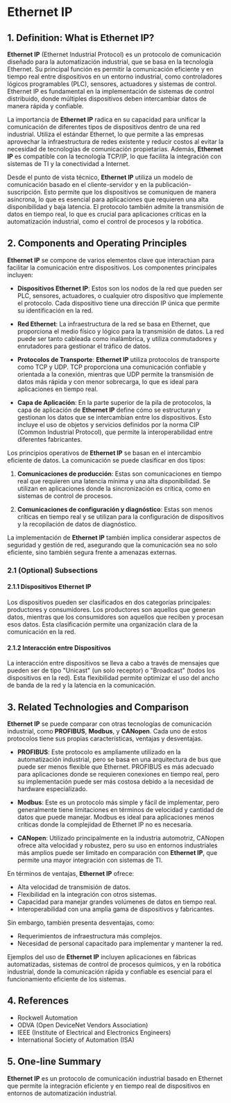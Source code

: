 # Ethernet IP

## 1. Definition: What is **Ethernet IP**?
**Ethernet IP** (Ethernet Industrial Protocol) es un protocolo de comunicación diseñado para la automatización industrial, que se basa en la tecnología Ethernet. Su principal función es permitir la comunicación eficiente y en tiempo real entre dispositivos en un entorno industrial, como controladores lógicos programables (PLC), sensores, actuadores y sistemas de control. Ethernet IP es fundamental en la implementación de sistemas de control distribuido, donde múltiples dispositivos deben intercambiar datos de manera rápida y confiable.

La importancia de **Ethernet IP** radica en su capacidad para unificar la comunicación de diferentes tipos de dispositivos dentro de una red industrial. Utiliza el estándar Ethernet, lo que permite a las empresas aprovechar la infraestructura de redes existente y reducir costos al evitar la necesidad de tecnologías de comunicación propietarias. Además, **Ethernet IP** es compatible con la tecnología TCP/IP, lo que facilita la integración con sistemas de TI y la conectividad a Internet.

Desde el punto de vista técnico, **Ethernet IP** utiliza un modelo de comunicación basado en el cliente-servidor y en la publicación-suscripción. Esto permite que los dispositivos se comuniquen de manera asíncrona, lo que es esencial para aplicaciones que requieren una alta disponibilidad y baja latencia. El protocolo también admite la transmisión de datos en tiempo real, lo que es crucial para aplicaciones críticas en la automatización industrial, como el control de procesos y la robótica.

## 2. Components and Operating Principles
**Ethernet IP** se compone de varios elementos clave que interactúan para facilitar la comunicación entre dispositivos. Los componentes principales incluyen:

- **Dispositivos Ethernet IP**: Estos son los nodos de la red que pueden ser PLC, sensores, actuadores, o cualquier otro dispositivo que implemente el protocolo. Cada dispositivo tiene una dirección IP única que permite su identificación en la red.

- **Red Ethernet**: La infraestructura de la red se basa en Ethernet, que proporciona el medio físico y lógico para la transmisión de datos. La red puede ser tanto cableada como inalámbrica, y utiliza conmutadores y enrutadores para gestionar el tráfico de datos.

- **Protocolos de Transporte**: **Ethernet IP** utiliza protocolos de transporte como TCP y UDP. TCP proporciona una comunicación confiable y orientada a la conexión, mientras que UDP permite la transmisión de datos más rápida y con menor sobrecarga, lo que es ideal para aplicaciones en tiempo real.

- **Capa de Aplicación**: En la parte superior de la pila de protocolos, la capa de aplicación de **Ethernet IP** define cómo se estructuran y gestionan los datos que se intercambian entre los dispositivos. Esto incluye el uso de objetos y servicios definidos por la norma CIP (Common Industrial Protocol), que permite la interoperabilidad entre diferentes fabricantes.

Los principios operativos de **Ethernet IP** se basan en el intercambio eficiente de datos. La comunicación se puede clasificar en dos tipos: 

1. **Comunicaciones de producción**: Estas son comunicaciones en tiempo real que requieren una latencia mínima y una alta disponibilidad. Se utilizan en aplicaciones donde la sincronización es crítica, como en sistemas de control de procesos.

2. **Comunicaciones de configuración y diagnóstico**: Estas son menos críticas en tiempo real y se utilizan para la configuración de dispositivos y la recopilación de datos de diagnóstico. 

La implementación de **Ethernet IP** también implica considerar aspectos de seguridad y gestión de red, asegurando que la comunicación sea no solo eficiente, sino también segura frente a amenazas externas.

### 2.1 (Optional) Subsections
#### 2.1.1 Dispositivos Ethernet IP
Los dispositivos pueden ser clasificados en dos categorías principales: productores y consumidores. Los productores son aquellos que generan datos, mientras que los consumidores son aquellos que reciben y procesan esos datos. Esta clasificación permite una organización clara de la comunicación en la red.

#### 2.1.2 Interacción entre Dispositivos
La interacción entre dispositivos se lleva a cabo a través de mensajes que pueden ser de tipo "Unicast" (un solo receptor) o "Broadcast" (todos los dispositivos en la red). Esta flexibilidad permite optimizar el uso del ancho de banda de la red y la latencia en la comunicación.

## 3. Related Technologies and Comparison
**Ethernet IP** se puede comparar con otras tecnologías de comunicación industrial, como **PROFIBUS**, **Modbus**, y **CANopen**. Cada uno de estos protocolos tiene sus propias características, ventajas y desventajas.

- **PROFIBUS**: Este protocolo es ampliamente utilizado en la automatización industrial, pero se basa en una arquitectura de bus que puede ser menos flexible que Ethernet. PROFIBUS es más adecuado para aplicaciones donde se requieren conexiones en tiempo real, pero su implementación puede ser más costosa debido a la necesidad de hardware especializado.

- **Modbus**: Este es un protocolo más simple y fácil de implementar, pero generalmente tiene limitaciones en términos de velocidad y cantidad de datos que puede manejar. Modbus es ideal para aplicaciones menos críticas donde la complejidad de Ethernet IP no es necesaria.

- **CANopen**: Utilizado principalmente en la industria automotriz, CANopen ofrece alta velocidad y robustez, pero su uso en entornos industriales más amplios puede ser limitado en comparación con **Ethernet IP**, que permite una mayor integración con sistemas de TI.

En términos de ventajas, **Ethernet IP** ofrece:
- Alta velocidad de transmisión de datos.
- Flexibilidad en la integración con otros sistemas.
- Capacidad para manejar grandes volúmenes de datos en tiempo real.
- Interoperabilidad con una amplia gama de dispositivos y fabricantes.

Sin embargo, también presenta desventajas, como:
- Requerimientos de infraestructura más complejos.
- Necesidad de personal capacitado para implementar y mantener la red.

Ejemplos del uso de **Ethernet IP** incluyen aplicaciones en fábricas automatizadas, sistemas de control de procesos químicos, y en la robótica industrial, donde la comunicación rápida y confiable es esencial para el funcionamiento eficiente de los sistemas.

## 4. References
- Rockwell Automation
- ODVA (Open DeviceNet Vendors Association)
- IEEE (Institute of Electrical and Electronics Engineers)
- International Society of Automation (ISA)

## 5. One-line Summary
**Ethernet IP** es un protocolo de comunicación industrial basado en Ethernet que permite la integración eficiente y en tiempo real de dispositivos en entornos de automatización industrial.